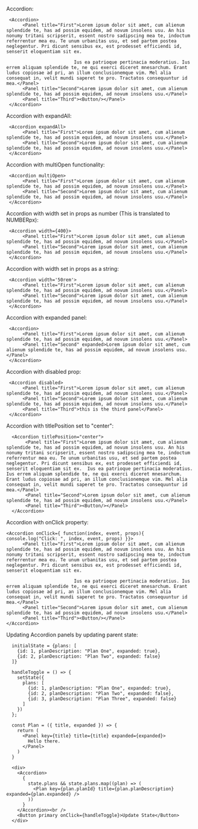 Accordion:

     <Accordion>
          <Panel title="First">Lorem ipsum dolor sit amet, cum alienum splendide te, has ad possim equidem, ad novum insolens usu. An his nonumy tritani scripserit, essent nostro sadipscing mea te, indoctum referrentur mea eu. Te unum urbanitas usu, et sed partem postea neglegentur. Pri dicunt sensibus ex, est prodesset efficiendi id, senserit eloquentiam sit ex.

                             Ius ea patrioque pertinacia moderatius. Ius errem aliquam splendide te, ne qui exerci diceret mnesarchum. Erant ludus copiosae ad pri, an illum conclusionemque vim. Mel alia consequat in, velit mundi saperet te pro. Tractatos consequuntur id mea.</Panel>
          <Panel title="Second">Lorem ipsum dolor sit amet, cum alienum splendide te, has ad possim equidem, ad novum insolens usu.</Panel>
          <Panel title="Third"><Button/></Panel>
     </Accordion>


Accordion with expandAll:

     <Accordion expandAll>
          <Panel title="First">Lorem ipsum dolor sit amet, cum alienum splendide te, has ad possim equidem, ad novum insolens usu.</Panel>
          <Panel title="Second">Lorem ipsum dolor sit amet, cum alienum splendide te, has ad possim equidem, ad novum insolens usu.</Panel>
     </Accordion>

Accordion with multiOpen functionality:

     <Accordion multiOpen>
          <Panel title="First">Lorem ipsum dolor sit amet, cum alienum splendide te, has ad possim equidem, ad novum insolens usu.</Panel>
          <Panel title="Second">Lorem ipsum dolor sit amet, cum alienum splendide te, has ad possim equidem, ad novum insolens usu.</Panel>
     </Accordion>

Accordion with width set in props as number (This is translated to NUMBERpx):

     <Accordion width={400}>
          <Panel title="First">Lorem ipsum dolor sit amet, cum alienum splendide te, has ad possim equidem, ad novum insolens usu.</Panel>
          <Panel title="Second">Lorem ipsum dolor sit amet, cum alienum splendide te, has ad possim equidem, ad novum insolens usu.</Panel>
     </Accordion>

Accordion with width set in props as a string:

     <Accordion width='50rem'>
          <Panel title="First">Lorem ipsum dolor sit amet, cum alienum splendide te, has ad possim equidem, ad novum insolens usu.</Panel>
          <Panel title="Second">Lorem ipsum dolor sit amet, cum alienum splendide te, has ad possim equidem, ad novum insolens usu.</Panel>
     </Accordion>

Accordion with expanded panel:

     <Accordion>
          <Panel title="First">Lorem ipsum dolor sit amet, cum alienum splendide te, has ad possim equidem, ad novum insolens usu.</Panel>
          <Panel title="Second" expanded>Lorem ipsum dolor sit amet, cum alienum splendide te, has ad possim equidem, ad novum insolens usu.</Panel>
     </Accordion>

Accordion with disabled prop:

     <Accordion disabled>
          <Panel title="First">Lorem ipsum dolor sit amet, cum alienum splendide te, has ad possim equidem, ad novum insolens usu.</Panel>
          <Panel title="Second">Lorem ipsum dolor sit amet, cum alienum splendide te, has ad possim equidem, ad novum insolens usu.</Panel>
          <Panel title="Third">this is the third panel</Panel>
     </Accordion>

 Accordion with titlePosition set to "center":

      <Accordion titlePosition="center">
           <Panel title="First">Lorem ipsum dolor sit amet, cum alienum splendide te, has ad possim equidem, ad novum insolens usu. An his nonumy tritani scripserit, essent nostro sadipscing mea te, indoctum referrentur mea eu. Te unum urbanitas usu, et sed partem postea neglegentur. Pri dicunt sensibus ex, est prodesset efficiendi id, senserit eloquentiam sit ex.  Ius ea patrioque pertinacia moderatius. Ius errem aliquam splendide te, ne qui exerci diceret mnesarchum. Erant ludus copiosae ad pri, an illum conclusionemque vim. Mel alia consequat in, velit mundi saperet te pro. Tractatos consequuntur id mea.</Panel>
           <Panel title="Second">Lorem ipsum dolor sit amet, cum alienum splendide te, has ad possim equidem, ad novum insolens usu.</Panel>
           <Panel title="Third"><Button/></Panel>
      </Accordion>

Accordion with onClick property:

    <Accordion onClick={ function(index, event, props){ console.log("Click: ", index, event, props) }}>
          <Panel title="First">Lorem ipsum dolor sit amet, cum alienum splendide te, has ad possim equidem, ad novum insolens usu. An his nonumy tritani scripserit, essent nostro sadipscing mea te, indoctum referrentur mea eu. Te unum urbanitas usu, et sed partem postea neglegentur. Pri dicunt sensibus ex, est prodesset efficiendi id, senserit eloquentiam sit ex.

                             Ius ea patrioque pertinacia moderatius. Ius errem aliquam splendide te, ne qui exerci diceret mnesarchum. Erant ludus copiosae ad pri, an illum conclusionemque vim. Mel alia consequat in, velit mundi saperet te pro. Tractatos consequuntur id mea.</Panel>
          <Panel title="Second">Lorem ipsum dolor sit amet, cum alienum splendide te, has ad possim equidem, ad novum insolens usu.</Panel>
          <Panel title="Third"><Button/></Panel>
    </Accordion>

Updating Accordion panels by updating parent state:

      initialState = {plans: [
        {id: 1, planDescription: "Plan One", expanded: true},
        {id: 2, planDescription: "Plan Two", expanded: false}
      ]}

      handleToggle = () => {
        setState({ 
          plans: [
            {id: 1, planDescription: "Plan One", expanded: true},
            {id: 2, planDescription: "Plan Two", expanded: false},
            {id: 3, planDescription: "Plan Three", expanded: false}
          ] 
        })
      };
       
      const Plan = ({ title, expanded }) => {
        return (
          <Panel key={title} title={title} expanded={expanded}>
            Hello there.
          </Panel>
        )
      }
       
      <div>
        <Accordion>
          {
            state.plans && state.plans.map((plan) => (
              <Plan key={plan.planId} title={plan.planDescription} expanded={plan.expanded} />
            ))
          }
        </Accordion><br />
        <Button primary onClick={handleToggle}>Update State</Button>
      </div>